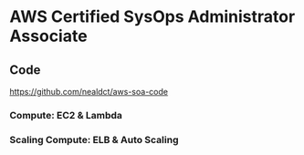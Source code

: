# AWS Certified SysOps Administrator Associate
## Code
https://github.com/nealdct/aws-soa-code

### Compute: EC2 & Lambda
### Scaling Compute: ELB & Auto Scaling
